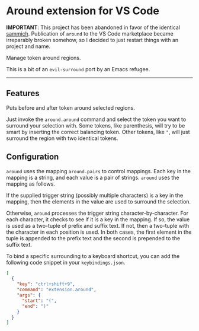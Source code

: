 # Around extension for VS Code

**IMPORTANT**: This project has been abandoned in favor of the identical
[sammich](http://github.com/abingham/vsc-sammich). Publication of `around` to the VS Code marketplace became irreparably
broken somehow, so I decided to just restart things with an project and name.

Manage token around regions.

This is a bit of an `evil-surround` port by an Emacs refugee.

-----------------------------------------------------------------------------------------------------------

## Features

Puts before and after token around selected regions.

Just invoke the `around.around` command and select the token you want to surround your selection with. Some tokens, like parenthesis, will try to be smart by inserting the correct balancing token. Other tokens, like `"`, will just surround the region with two identical tokens.

## Configuration

`around` uses the mapping `around.pairs` to control mappings. Each key in the mapping is a string, and each value is a
pair of strings. `around` uses the mapping as follows. 

If the supplied trigger string (possibly multiple characters) is a key in the mapping, then the elements in the value
are used to surround the selection. 

Otherwise, `around` processes the trigger string character-by-character. For each character, it checks to see if it is a
key in the mapping. If so, the value is used as a two-tuple of prefix and suffix text. If not, then a two-tuple with
the character in each position is used. In both cases, the first element in the tuple is appended to the prefix text and the
second is prepended to the suffix text.

To bind a specific surrounding to a keyboard shortcut, you can add the following code snippet in your `keybindings.json`.

```json
[
  {
    "key": "ctrl+shift+9",
    "command": "extension.around",
    "args": {
      "start": "(",
      "end": ")"
    }
  }
]
```
